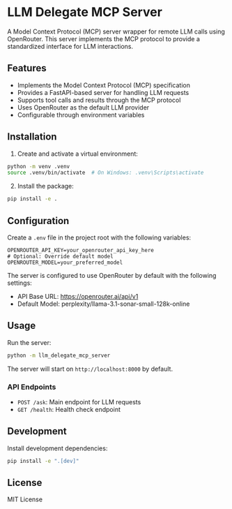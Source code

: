 # LLM Delegate MCP Server

A Model Context Protocol (MCP) server wrapper for remote LLM calls using OpenRouter. This server implements the MCP protocol to provide a standardized interface for LLM interactions.

## Features

- Implements the Model Context Protocol (MCP) specification
- Provides a FastAPI-based server for handling LLM requests
- Supports tool calls and results through the MCP protocol
- Uses OpenRouter as the default LLM provider
- Configurable through environment variables

## Installation

1. Create and activate a virtual environment:
```bash
python -m venv .venv
source .venv/bin/activate  # On Windows: .venv\Scripts\activate
```

2. Install the package:
```bash
pip install -e .
```

## Configuration

Create a `.env` file in the project root with the following variables:

```env
OPENROUTER_API_KEY=your_openrouter_api_key_here
# Optional: Override default model
OPENROUTER_MODEL=your_preferred_model
```

The server is configured to use OpenRouter by default with the following settings:
- API Base URL: https://openrouter.ai/api/v1
- Default Model: perplexity/llama-3.1-sonar-small-128k-online

## Usage

Run the server:

```bash
python -m llm_delegate_mcp_server
```

The server will start on `http://localhost:8000` by default.

### API Endpoints

- `POST /ask`: Main endpoint for LLM requests
- `GET /health`: Health check endpoint

## Development

Install development dependencies:

```bash
pip install -e ".[dev]"
```

## License

MIT License
